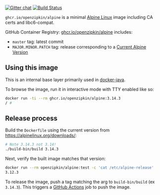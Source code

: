[![Gitter chat](http://img.shields.io/badge/gitter-join%20chat%20%E2%86%92-brightgreen.svg)](https://gitter.im/openzipkin/zipkin)
[![Build Status](https://github.com/openzipkin/docker-alpine/workflows/test/badge.svg)](https://github.com/openzipkin/docker-alpine/actions?query=workflow%3Atest)

`ghcr.io/openzipkin/alpine` is a minimal [Alpine Linux](https://alpinelinux.org) image including
CA certs and libc6-compat.

GitHub Container Registry: [ghcr.io/openzipkin/alpine](https://github.com/orgs/openzipkin/packages/container/package/alpine) includes:
 * `master` tag: latest commit
 * `MAJOR.MINOR.PATCH` tag: release corresponding to a [Current Alpine Version](https://alpinelinux.org/downloads/)

## Using this image
This is an internal base layer primarily used in [docker-java](https://github.com/openzipkin/docker-java).

To browse the image, run it in interactive mode with TTY enabled like so:
```bash
docker run -ti --rm ghcr.io/openzipkin/alpine:3.14.3
/ #
```

## Release process
Build the `Dockerfile` using the current version from https://alpinelinux.org/downloads/:
```bash
# Note 3.14.3 not 3.14!
./build-bin/build 3.14.3
```

Next, verify the built image matches that version:
```bash
docker run --rm openzipkin/alpine:test -c 'cat /etc/alpine-release'
3.12.3
```

To release the image, push a tag matching the arg to `build-bin/build` (ex `3.14.3`).
This triggers a [GitHub Actions](https://github.com/openzipkin/docker-alpine/actions) job to push the image.
